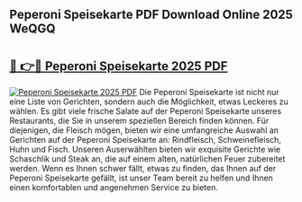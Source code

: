 ## Peperoni Speisekarte PDF Download Online 2025 WeQGQ

# <h2><a href="http://gccdjb.nevu.top/?p=Peperoni+Speisekarte">🔗 👉🔴 Peperoni Speisekarte 2025 PDF</a></h2>

[![Peperoni Speisekarte 2025 PDF](https://i.imgur.com/dBaPXMq.png)](http://gccdjb.nevu.top/?p=Peperoni+Speisekarte)
Die Peperoni Speisekarte ist nicht nur eine Liste von Gerichten, sondern auch die Möglichkeit, etwas Leckeres zu wählen. Es gibt viele frische Salate auf der Peperoni Speisekarte unseres Restaurants, die Sie in unserem speziellen Bereich finden können. Für diejenigen, die Fleisch mögen, bieten wir eine umfangreiche Auswahl an Gerichten auf der Peperoni Speisekarte an: Rindfleisch, Schweinefleisch, Huhn und Fisch. Unseren Auserwählten bieten wir exquisite Gerichte wie Schaschlik und Steak an, die auf einem alten, natürlichen Feuer zubereitet werden. Wenn es Ihnen schwer fällt, etwas zu finden, das Ihnen auf der Peperoni Speisekarte gefällt, ist unser Team bereit zu helfen und Ihnen einen komfortablen und angenehmen Service zu bieten.
